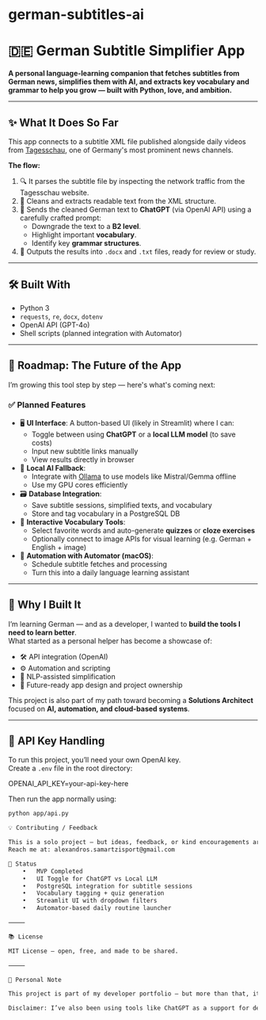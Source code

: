 # german-subtitles-ai

# 🇩🇪 German Subtitle Simplifier App

**A personal language-learning companion that fetches subtitles from German news, simplifies them with AI, and extracts key vocabulary and grammar to help you grow — built with Python, love, and ambition.**

---

## ✨ What It Does So Far

This app connects to a subtitle XML file published alongside daily videos from [Tagesschau](https://www.tagesschau.de/), one of Germany's most prominent news channels.

**The flow:**

1. 🔍 It parses the subtitle file by inspecting the network traffic from the Tagesschau website.
2. 🧼 Cleans and extracts readable text from the XML structure.
3. 🤖 Sends the cleaned German text to **ChatGPT** (via OpenAI API) using a carefully crafted prompt:
   - Downgrade the text to a **B2 level**.
   - Highlight important **vocabulary**.
   - Identify key **grammar structures**.
4. 📄 Outputs the results into `.docx` and `.txt` files, ready for review or study.

---

## 🛠️ Built With

- Python 3
- `requests`, `re`, `docx`, `dotenv`
- OpenAI API (GPT-4o)
- Shell scripts (planned integration with Automator)

---

## 🚧 Roadmap: The Future of the App

I’m growing this tool step by step — here's what's coming next:

### ✅ Planned Features

- 🖥 **UI Interface**: A button-based UI (likely in Streamlit) where I can:
  - Toggle between using **ChatGPT** or a **local LLM model** (to save costs)
  - Input new subtitle links manually
  - View results directly in browser
- 🧠 **Local AI Fallback**:
  - Integrate with [Ollama](https://ollama.com) to use models like Mistral/Gemma offline
  - Use my GPU cores efficiently
- 🗃 **Database Integration**:
  - Save subtitle sessions, simplified texts, and vocabulary
  - Store and tag vocabulary in a PostgreSQL DB
- 🧪 **Interactive Vocabulary Tools**:
  - Select favorite words and auto-generate **quizzes** or **cloze exercises**
  - Optionally connect to image APIs for visual learning (e.g. German + English + image)
- 🔁 **Automation with Automator (macOS)**:
  - Schedule subtitle fetches and processing
  - Turn this into a daily language learning assistant

---

## 🎯 Why I Built It

I’m learning German — and as a developer, I wanted to **build the tools I need to learn better**.  
What started as a personal helper has become a showcase of:

- 🛠 API integration (OpenAI)
- ⚙️ Automation and scripting
- 🧠 NLP-assisted simplification
- 🧩 Future-ready app design and project ownership

This project is also part of my path toward becoming a **Solutions Architect** focused on **AI, automation, and cloud-based systems**.

---

## 🔐 API Key Handling

To run this project, you’ll need your own OpenAI key.  
Create a `.env` file in the root directory:

OPENAI_API_KEY=your-api-key-here

Then run the app normally using:

```bash
python app/api.py

💡 Contributing / Feedback

This is a solo project — but ideas, feedback, or kind encouragements are always welcome.
Reach me at: alexandros.samartzisport@gmail.com

📍 Status
	•	MVP Completed
	•	UI Toggle for ChatGPT vs Local LLM
	•	PostgreSQL integration for subtitle sessions
	•	Vocabulary tagging + quiz generation
	•	Streamlit UI with dropdown filters
	•	Automator-based daily routine launcher

⸻

📚 License

MIT License – open, free, and made to be shared.

⸻

🙌 Personal Note

This project is part of my developer portfolio — but more than that, it’s my language learning partner, and a representation of how I solve problems by combining curiosity, technology, and automation.

Disclaimer: I’ve also been using tools like ChatGPT as a support for development, planning, and language — not just as a code assistant, but as a way to clarify ideas and move faster
```
